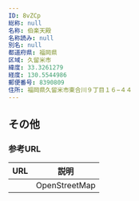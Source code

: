 ```yaml
---
ID: 8vZCp
総称: null
名称: 伯楽天殿
名称読み: null
別名: null
都道府県: 福岡県
区域: 久留米市
緯度: 33.3261279
経度: 130.5544986
郵便番号: 8390809
住所: 福岡県久留米市東合川９丁目１６−４４
---
```


## その他

### 参考URL

| URL | 説明          |
| --- | ------------- |
|     | OpenStreetMap |
